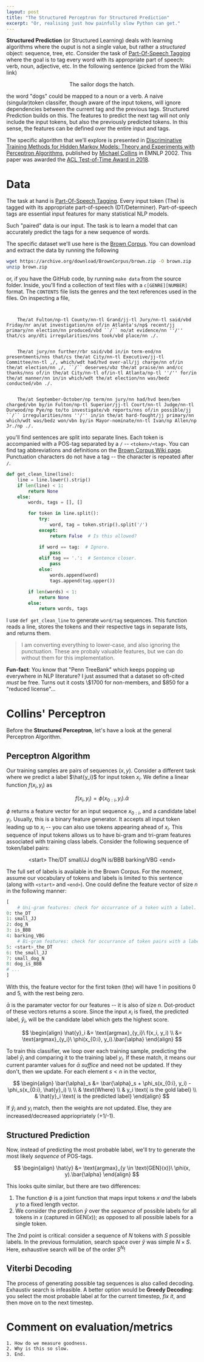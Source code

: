 ```yaml
---
layout: post
title: "The Structured Perceptron for Structured Prediction"
excerpt: "Or, realising just how painfully slow Python can get."
---
```


**Structured Prediction** (or Structured Learning) deals with learning algorithms where the ouput is not a single value, but rather a *structured* object: sequence, tree, etc. Consider the task of [Part-Of-Speech Tagging](https://en.wikipedia.org/wiki/Part-of-speech_tagging) where the goal is to tag every word with its appropriate part of speech: verb, noun, adjective, etc. In the following sentence (picked from the Wiki link)

$$
\text{The sailor dogs the hatch.}
$$

the word $\text{"dogs"}$ could be mapped to a noun or a verb. A naive (singular)token classifer, though aware of the input tokens, will ignore dependencies between the current tag and the previous tags. Structured Prediction builds on this. The features to predict the next tag will not only include the input tokens, but also the previously predicted tokens. In this sense, the features can be defined over the entire input and tags.

The specific algorithm that we'll explore is presented in [Discriminative Training Methods for Hidden Markov Models: Theory and Experiments with Perceptron Algorithms](https://www.aclweb.org/anthology/W02-1001.pdf), published by [Michael Collins](http://www.cs.columbia.edu/~mcollins/) in EMNLP 2002. This paper was awarded the [ACL Test-of-Time Award in 2018](https://naacl2018.wordpress.com/2018/03/22/test-of-time-award-papers/).

# Data
The task at hand is [Part-Of-Speech Tagging](https://en.wikipedia.org/wiki/Part-of-speech_tagging). Every input token ($\text{The}$) is tagged with its appropriate part-of-speech ($\text{DT/Determiner}$). Part-of-speech tags are essential input features for many statistical NLP models.

Such "paired" data is our input. The task is to learn a model that can accurately predict the tags for a new sequence of words.

The specific dataset we'll use here is the [Brown Corpus](https://en.wikipedia.org/wiki/Brown_Corpus). You can download and extract the data by running the following
```bash
wget https://archive.org/download/BrownCorpus/brown.zip -O brown.zip
unzip brown.zip
```
or, if you have the GitHub code, by running `make data` from the source folder. Inside, you'll find a collection of text files with a `c[GENRE][NUMBER]` format. The `CONTENTS` file lists the genres and the text references used in the files. On inspecting a file, 
```


	The/at Fulton/np-tl County/nn-tl Grand/jj-tl Jury/nn-tl said/vbd Friday/nr an/at investigation/nn of/in Atlanta's/np$ recent/jj primary/nn election/nn produced/vbd ``/`` no/at evidence/nn ''/'' that/cs any/dti irregularities/nns took/vbd place/nn ./.


	The/at jury/nn further/rbr said/vbd in/in term-end/nn presentments/nns that/cs the/at City/nn-tl Executive/jj-tl Committee/nn-tl ,/, which/wdt had/hvd over-all/jj charge/nn of/in the/at election/nn ,/, ``/`` deserves/vbz the/at praise/nn and/cc thanks/nns of/in the/at City/nn-tl of/in-tl Atlanta/np-tl ''/'' for/in the/at manner/nn in/in which/wdt the/at election/nn was/bedz conducted/vbn ./.


	The/at September-October/np term/nn jury/nn had/hvd been/ben charged/vbn by/in Fulton/np-tl Superior/jj-tl Court/nn-tl Judge/nn-tl Durwood/np Pye/np to/to investigate/vb reports/nns of/in possible/jj ``/`` irregularities/nns ''/'' in/in the/at hard-fought/jj primary/nn which/wdt was/bedz won/vbn by/in Mayor-nominate/nn-tl Ivan/np Allen/np Jr./np ./.

```
you'll find sentences are split into separate lines. Each token is accompanied with a POS-tag separated by a `/` -- `<token>/<tag>`. You can find tag abbreviations and definitions on the [Brown Corpus Wiki page](https://en.wikipedia.org/wiki/Brown_Corpus). Punctuation characters do not have a tag -- the character is repeated after `/`.

```python
def get_clean_line(line):
    line = line.lower().strip()
    if len(line) < 1:
        return None
    else:
        words, tags = [], []

        for token in line.split():
            try:
                word, tag = token.strip().split('/')
            except:
                return False  # Is this allowed?

            if word == tag:  # Ignore.
                pass
            elif tag == '.':  # Sentence closer.
                pass
            else:
                words.append(word)
                tags.append(tag.upper())

        if len(words) < 1:
            return None
        else:
            return words, tags
```

I use `def get_clean_line` to generate `word/tag` sequences. This function reads a line, stores the tokens and their respective tags in separate lists, and returns them.

> I am converting everything to lower-case, and also ignoring the punctuation. These are probaly valuable features, but we can do without them for this implementation.

**Fun-fact**: You know that "Penn TreeBank" which keeps popping up everywhere in NLP literature? I just assumed that a dataset so oft-cited *must* be free. Turns out it costs \\$1700 for non-members, and \$850 for a "reduced license"...

# Collins' Perceptron
Before the **Structured Perceptron**, let's have a look at the general Perceptron Algorithm.

## Perceptron Algorithm
Our training samples are pairs of sequences $(x, y)$. Consider a different task where we predict a label $\hat{y_i}$ for input token $x_i$. We define a linear function $f(x_i, y_i)$ as 

$$
f(x_i, y_i) = \phi(x_{0:i}, y_i).\bar{\alpha}
$$

$\phi$ returns a feature vector for an input sequence $x_{0:i}$, and a candidate label $y_i$. Usually, this is a binary feature generator. It accepts all input token leading up to $x_i$ -- you can also use tokens appearing ahead of $x_i$. This sequence of input tokens allows us to have bi-gram and tri-gram features associated with training class labels. Consider the following sequence of $\text{token/{label}}$ pairs:

$$
\text{<start> The/{DT} small/{JJ} dog/{N} is/{BBB} barking/{VBG} <end>}
$$

The full set of labels is available in the Brown Corpus. For the moment, assume our vocabulary of tokens and labels is limited to this sentence (along with `<start>` and `<end>`). One could define the feature vector of size $n$ in the following manner:

```python
[
    # Uni-gram features: check for occurrance of a token with a label.
0: the_DT
1: small_JJ
2: dog_N
3: is_BBB
4: barking_VBG
    # Bi-gram features: check for occurrance of token pairs with a label.
5: <start>_the_DT
6: the_small_JJ
7: small_dog_N
8: dog_is_BBB
# ...
]
```
With this, the feature vector for the first token ($\text{the}$) will have $1$ in positions 0 and 5, with the rest being zero.

$\bar{\alpha}$ is the paramater vector for our features -- it is also of size $n$. Dot-product of these vectors returns a score. Since the input $x_i$ is fixed, the predicted label, $\hat{y}_i$, will be the candidate label which gets the highest score.

$$
\begin{align}
\hat{y}_i &= \text{argmax}_{y_i}\ f(x_i, y_i) \\
&= \text{argmax}_{y_i}\ \phi(x_{0:i}, y_i).\bar{\alpha}
\end{align}
$$

To train this classifier, we loop over each training sample, predicting the label $\hat{y}_i$ and comparing it to the training label $y_i$. If these match, it means our current paramter values for $\bar{\alpha}$ *suffice* and need not be updated. If they don't, then we update. For each element $s < n$ in the vector,

$$
\begin{align}
\bar{\alpha}_s  &= \bar{\alpha}_s + \phi_s(x_{0:i}, y_i) - \phi_s(x_{0:i}, \hat{y}_i) \\ \\
& \text{Where} \\
& y_i  \text{ is the gold label} \\
& \hat{y}_i \text{ is the predicted label}
\end{align}
$$

If $\hat{y}_i$ and $y_i$ match, then the weights are not updated. Else, they are increased/decreased appriopriately (+1/-1).


## Structured Prediction
Now, instead of predicting the most probable label, we'll try to generate the most likely *sequence* of POS-tags.

$$
\begin{align}
\hat{y} &= \text{argmax}_{y \in \text{GEN}(x)}\ \phi(x, y).\bar{\alpha}
\end{align}
$$

This looks quite similar, but there are two differences:
1. The function $\phi$ is a joint function that maps input tokens $x$ *and* the labels *y* to a fixed length vector.
2. We consider the prediction $\hat{y}$ over the *sequence* of possible labels for all tokens in $x$ (captured in $\text{GEN}(x)$); as opposed to all possible labels for a single token.

The 2nd point is critical: consider a sequence of $N$ tokens with $S$ possible labels. In the previous formulation, search space over $\hat{y}$ was simple $N \times S$. Here, exhaustive search will be of the order $S^N$!

## Viterbi Decoding
The process of generating possible tag sequences is also called decoding. Exhaustiv search is infeasible. A better option would be **Greedy Decoding**: you select the most probable label at for the current timestep, *fix it*, and then move on to the next timestep.


# Comment on evaluation/metrics
```bash
1. How do we measure goodness.
2. Why is this so slow.
3. End.
```